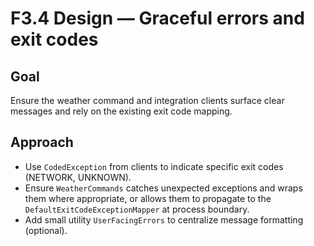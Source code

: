 # F3.4 Design — Graceful errors and exit codes

## Goal

Ensure the weather command and integration clients surface clear messages and rely on the existing exit code mapping.

## Approach

- Use `CodedException` from clients to indicate specific exit codes (NETWORK, UNKNOWN).
- Ensure `WeatherCommands` catches unexpected exceptions and wraps them where appropriate, or allows them to propagate to the `DefaultExitCodeExceptionMapper` at process boundary.
- Add small utility `UserFacingErrors` to centralize message formatting (optional).
